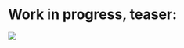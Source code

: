 # Work in progress, teaser:
![](https://hsto.org/getpro/habr/post_images/4cb/4db/4fa/4cb4db4fab48cd386dd7c543ed7df10d.png)